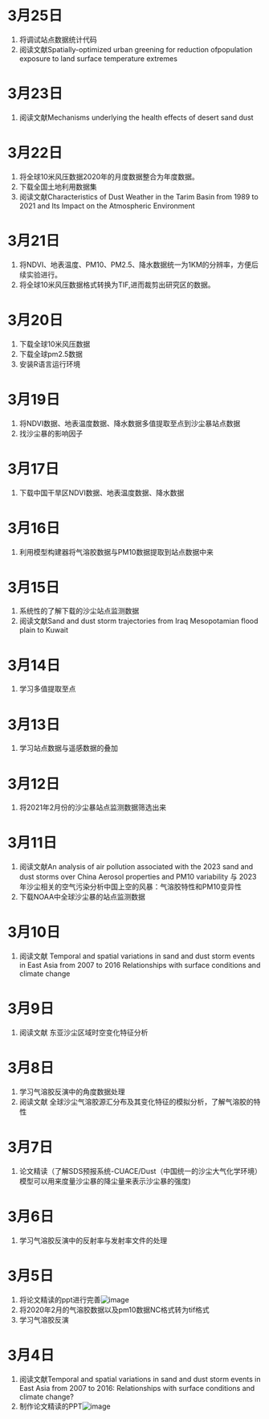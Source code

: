 # 3月25日
1. 将调试站点数据统计代码
3. 阅读文献Spatially-optimized urban greening for reduction ofpopulation exposure to land surface temperature extremes

# 3月23日
1. 阅读文献Mechanisms underlying the health effects of desert sand dust
   
# 3月22日
1. 将全球10米风压数据2020年的月度数据整合为年度数据。
2. 下载全国土地利用数据集
3. 阅读文献Characteristics of Dust Weather in the Tarim Basin from 1989 to 2021 and Its Impact on the Atmospheric Environment

# 3月21日
1. 将NDVI、地表温度、PM10、PM2.5、降水数据统一为1KM的分辨率，方便后续实验进行。
2. 将全球10米风压数据格式转换为TIF,进而裁剪出研究区的数据。
   
# 3月20日
1. 下载全球10米风压数据
2. 下载全球pm2.5数据
3. 安装R语言运行环境
   
# 3月19日
1. 将NDVI数据、地表温度数据、降水数据多值提取至点到沙尘暴站点数据
2. 找沙尘暴的影响因子
   
# 3月17日
1. 下载中国干旱区NDVI数据、地表温度数据、降水数据
   
# 3月16日
1. 利用模型构建器将气溶胶数据与PM10数据提取到站点数据中来
   
# 3月15日
1. 系统性的了解下载的沙尘站点监测数据
2. 阅读文献Sand and dust storm trajectories from Iraq Mesopotamian flood plain to Kuwait
   
# 3月14日
1. 学习多值提取至点
   
# 3月13日
1. 学习站点数据与遥感数据的叠加
   
# 3月12日
1. 将2021年2月份的沙尘暴站点监测数据筛选出来
   
# 3月11日
1. 阅读文献An analysis of air pollution associated with the 2023 sand and dust storms over China Aerosol properties and PM10 variability 与 2023 年沙尘相关的空气污染分析中国上空的风暴：气溶胶特性和PM10变异性 
2. 下载NOAA中全球沙尘暴的站点监测数据 

# 3月10日
1. 阅读文献 Temporal and spatial variations in sand and dust storm events in East  Asia from 2007 to 2016 Relationships with surface conditions and climate change

# 3月9日
1.  阅读文献 东亚沙尘区域时空变化特征分析

# 3月8日
1. 学习气溶胶反演中的角度数据处理
2. 阅读文献 全球沙尘气溶胶源汇分布及其变化特征的模拟分析，了解气溶胶的特性

# 3月7日
1. 论文精读（了解SDS预报系统-CUACE/Dust（中国统一的沙尘大气化学环境）模型可以用来度量沙尘暴的降尘量来表示沙尘暴的强度)
   
# 3月6日
1. 学习气溶胶反演中的反射率与发射率文件的处理
   
# 3月5日
1. 将论文精读的ppt进行完善![image](https://github.com/CityGIS-lzjtu/PLAN/assets/160741621/5e9ab79f-d635-4add-b450-7fac81343ecc)<br>
2. 将2020年2月的气溶胶数据以及pm10数据NC格式转为tif格式<br>
3. 学习气溶胶反演

# 3月4日
1. 阅读文献Temporal and spatial variations in sand and dust storm events in East Asia from 2007 to 2016: Relationships with surface conditions and climate change?<br>
2. 制作论文精读的PPT![image](https://github.com/CityGIS-lzjtu/PLAN/assets/160741621/e9c839aa-c2fd-4ec3-b638-986fa63a8515)
   






